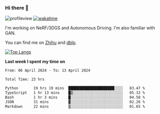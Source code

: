 ### Hi there 👋

![profileview](https://komarev.com/ghpvc/?username=bo233)
[![wakatime](https://wakatime.com/badge/user/018cb0e5-1559-4aa8-b3db-0d1aedf11b29.svg)](https://wakatime.com/@018cb0e5-1559-4aa8-b3db-0d1aedf11b29)

I'm working on NeRF/3DGS and Autonomous Driving. 
I'm also familiar with GAN.

You can find me on [Zhihu](https://www.zhihu.com/people/bo233) and [dblp](https://dblp.org/pid/331/1520.html).

[![Top Langs](https://github-readme-stats.vercel.app/api/top-langs/?username=bo233&hide=html,css&layout=compact)](https://github.com/anuraghazra/github-readme-stats)

**Last week I spent my time on**
<!--START_SECTION:waka-->

```txt
From: 06 April 2024 - To: 13 April 2024

Total Time: 23 hrs

Python       19 hrs 19 mins  █████████████████████░░░░   83.47 %
TypeScript   1 hr 13 mins    █▒░░░░░░░░░░░░░░░░░░░░░░░   05.32 %
Bash         1 hr 3 mins     █░░░░░░░░░░░░░░░░░░░░░░░░   04.58 %
JSON         31 mins         ▓░░░░░░░░░░░░░░░░░░░░░░░░   02.26 %
Markdown     22 mins         ▒░░░░░░░░░░░░░░░░░░░░░░░░   01.65 %
```

<!--END_SECTION:waka-->
